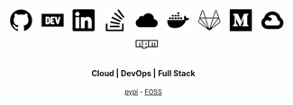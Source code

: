 
<!-- <table><tbody><tr><td> 
  
![GitHub metrics](https://metrics.lecoq.io/JeanMGirard)  

</td><td>
      
[![Top Langs](https://github-readme-stats.vercel.app/api/top-langs/?username=JeanMGirard)](https://github.com/anuraghazra/github-readme-stats)
      
</td></tr></tbody></table> -->



<div style="align:center;" align="center">

<!-- https://cdn.jsdelivr.net/npm/simple-icons@3.0.1/icons/ -->

&nbsp;&nbsp;  [<img src='https://raw.githubusercontent.com/JeanMGirard/JeanMGirard/main/assets/svg/github.svg' alt='github' height='40'>](https://github.com/JeanMGirard)
&nbsp;&nbsp;  [<img src='https://raw.githubusercontent.com/JeanMGirard/JeanMGirard/main/assets/svg/dev-dot-to.svg' alt='dev' height='40'>](https://dev.to/jeanmgirard)
&nbsp;&nbsp;  [<img src='https://raw.githubusercontent.com/JeanMGirard/JeanMGirard/main/assets/svg/linkedin.svg' alt='linkedin' height='40'>](https://www.linkedin.com/in/jeanmgirard)
&nbsp;&nbsp;  [<img src='https://raw.githubusercontent.com/JeanMGirard/JeanMGirard/main/assets/svg/stackoverflow.svg' alt='stackoverflow' height='40'>](https://stackoverflow.com/users/7011649/jeanmgirard)
&nbsp;&nbsp;  [<img src='https://raw.githubusercontent.com/JeanMGirard/JeanMGirard/main/assets/svg/icloud.svg' alt='website' height='40'>](https://jeanmgirard.com)
&nbsp;&nbsp;  [<img src='https://raw.githubusercontent.com/JeanMGirard/JeanMGirard/main/assets/svg/docker.svg' alt='docker' height='40'>](https://hub.docker.com/u/jeanmgirard)
&nbsp;&nbsp;  [<img src='https://raw.githubusercontent.com/JeanMGirard/JeanMGirard/main/assets/svg/gitlab.svg' alt='gitlab' height='40'>](https://gitlab.com/Jean.M.Girard)
&nbsp;&nbsp;  [<img src='https://raw.githubusercontent.com/JeanMGirard/JeanMGirard/main/assets/svg/medium.svg' alt='medium' height='40'>](https://medium.com/@jeanmgirard)
&nbsp;&nbsp;  [<img src='https://raw.githubusercontent.com/JeanMGirard/JeanMGirard/main/assets/svg/googlecloud.svg' alt='google cloud' height='40'>](https://g.dev/jeanmgirard)
&nbsp;&nbsp;  [<img src='https://raw.githubusercontent.com/JeanMGirard/JeanMGirard/main/assets/svg/npm.svg' alt='google cloud' height='40'>](https://www.npmjs.com/~jeanmgirard)

#### Cloud | DevOps | Full Stack
  
</div><div style="align:center;" align="center"><small>
  
[pypi](https://pypi.org/user/JeanMGirard/) - [FOSS](https://itsfoss.community/u/jeanmgirard)

</small></div>

